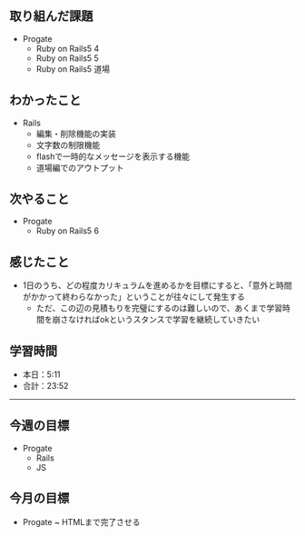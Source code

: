 ## 取り組んだ課題

- Progate
  - Ruby on Rails5 4
  - Ruby on Rails5 5
  - Ruby on Rails5 道場

## わかったこと

- Rails
  - 編集・削除機能の実装
  - 文字数の制限機能
  - flashで一時的なメッセージを表示する機能
  - 道場編でのアウトプット

## 次やること

- Progate
  - Ruby on Rails5 6

## 感じたこと

- 1日のうち、どの程度カリキュラムを進めるかを目標にすると、「意外と時間がかかって終わらなかった」ということが往々にして発生する
  - ただ、この辺の見積もりを完璧にするのは難しいので、あくまで学習時間を崩さなければokというスタンスで学習を継続していきたい

## 学習時間

- 本日：5:11
- 合計：23:52

---

## 今週の目標

- Progate
  - Rails
  - JS

## 今月の目標

- Progate ~ HTMLまで完了させる
